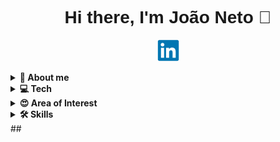 <h1 align="center" style ="font-family: sans-serif;"> Hi there, I'm João Neto 👋  </h1>

<p align="center">
  <a href = "https://www.linkedin.com/in/joaonetoprofile/" target = "_blank">
    <img src = "https://github.com/devicons/devicon/blob/master/icons/linkedin/linkedin-original.svg" alt = "linkedin logo" width = "35" height = "35" />
  </a> 
</p>

<details align = "left"><summary><b>👤 About me</b></summary>
            AAAAAAAAAAAAAAAAAAAAAAAAAAAAAAAAAAAAAAAAAAAAAAAAaa
            AAAAAAAAAAAAAAAAAAAAAAAAAAAAAAAAAAAAAAAAAAAAAAAAAA
</details>
      
<details> <summary><b>💻 Tech </b></summary>
            <table>
              <thead>
                <tr>
                  <th>Technology</th>
                  <th>Libraries & Frameworks </th>
                </tr>
              </thead>
              <tbody>
                <tr>
                  <td>R programming</td>
                  <td>Row 1, Cell 2</td>
                </tr>
                <tr>
                  <td>Python</td>
                  <td>Row 2, Cell 2</td>
                </tr>
                <tr>
                  <td> SQL </td>
                  <td>Row 3, Cell 2</td>
                </tr>
                <tr>
                  <td> R Shiny </td>
                  <td>Row 4, Cell 2</td>
                </tr>
                <tr>
                  <td> Tableau </td>
                  <td>Row 5, Cell 2</td>
                </tr>
                <tr>
                  <td> HTML & CSS </td>
                  <td>Row 6, Cell 2</td>
                </tr>
              </tbody>
            </table>
</details>
      
<details> <summary><b>😍 Area of Interest </b></summary>  
      <ul align = "left">
        📉Data Analysis
            <ol>▪️ Data clean and transformation </ol>
             <ol>▪️ Provide data-driven insights to aid decision-making </ol>
             <ol>▪️ Create impactful Data Visualisations</ol>
        📉Data Analysis
            <ol>▪️ Automation solutions/systems </ol>
            <ol>▪️ Tool development for process improvements </ol>
      </ul>
</details> 
      
<details> <summary><b>🛠️ Skills </b></summary>  
    - [x] **Programming languages** R / Python / SQL / VBA      
    - [x] **Data wrangling & exploratory analysis** with tidyverse & Pandas and NumPy       
    - [x] **Data visualisations** with ggplot2 & matplotlib/seaborn       
    - [X] **R Shiny** complemented with HTML & CSS      
            https://jneto.shinyapps.io/hyrox_wc23              
            https://jneto.shinyapps.io/my_running                         
    - [x] **Dashboards** with Tableau & Power BI         
            https://public.tableau.com/app/profile/jneto                      
    - [x] **Notebooks and reporting** with R Markdown & jupyter        
    - [x] **Database querying** with PostgreSQL        
    - [x] **Statistical tests & Regression**              
    - [x] **Natural Language techniques:** sentimental analysis and text mining              
    - [x] **Version control** with git & github              
</details>     
##

